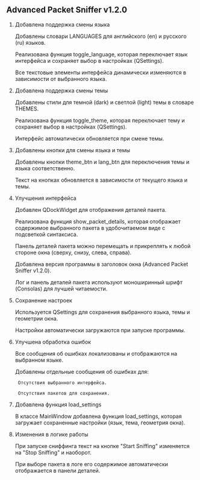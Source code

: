 ## Advanced Packet Sniffer v1.2.0

1. Добавлена поддержка смены языка

    Добавлены словари LANGUAGES для английского (en) и русского (ru) языков.

    Реализована функция toggle_language, которая переключает язык интерфейса и сохраняет выбор в настройках (QSettings).

    Все текстовые элементы интерфейса динамически изменяются в зависимости от выбранного языка.

2. Добавлена поддержка смены темы

    Добавлены стили для темной (dark) и светлой (light) темы в словаре THEMES.

    Реализована функция toggle_theme, которая переключает тему и сохраняет выбор в настройках (QSettings).

    Интерфейс автоматически обновляется при смене темы.

3. Добавлены кнопки для смены языка и темы

    Добавлены кнопки theme_btn и lang_btn для переключения темы и языка соответственно.

    Текст на кнопках обновляется в зависимости от текущего языка и темы.

4. Улучшения интерфейса

    Добавлен QDockWidget для отображения деталей пакета.

    Реализована функция show_packet_details, которая отображает содержимое выбранного пакета в удобочитаемом виде с подсветкой синтаксиса.

    Панель деталей пакета можно перемещать и прикреплять к любой стороне окна (сверху, снизу, слева, справа).

    Добавлена версия программы в заголовок окна (Advanced Packet Sniffer v1.2.0).

    Лог и панель деталей пакета используют моноширинный шрифт (Consolas) для лучшей читаемости.

5. Сохранение настроек

    Используется QSettings для сохранения выбранного языка, темы и геометрии окна.

    Настройки автоматически загружаются при запуске программы.

6. Улучшена обработка ошибок

    Все сообщения об ошибках локализованы и отображаются на выбранном языке.

    Добавлены отдельные сообщения об ошибках для:

        Отсутствия выбранного интерфейса.

        Отсутствия пакетов для сохранения.

7. Добавлена функция load_settings

    В классе MainWindow добавлена функция load_settings, которая загружает сохраненные настройки (язык, тема, геометрия окна).

8. Изменения в логике работы

    При запуске сниффинга текст на кнопке "Start Sniffing" изменяется на "Stop Sniffing" и наоборот.

    При выборе пакета в логе его содержимое автоматически отображается в панели деталей.
